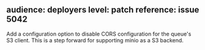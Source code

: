 audience: deployers
level: patch
reference: issue 5042
---
Add a configuration option to disable CORS configuration for the queue's S3
client. This is a step forward for supporting minio as a S3 backend.
